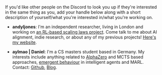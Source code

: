 If you'd like other people on the Discord to look you up if they're interested in the same thing as you, add your handle below along with a short description of yourself/what you're interested in/what you're working on.

* **andyljones**: I'm an independent researcher, living in London and working on [an RL-based scaling laws project](https://docs.google.com/document/d/1OwniAl1ocnqKHc4jtPVJzemm46q6ZgPVhXhmL2ZDIJw/edit?usp=sharing). Come talk to me about AI alignment, indie research, or about any of my previous projects! [Here's my website](https://andyljones.com/).

* **aylmao | Daniel**: I'm a CS masters student based in Germany. My interests include anything related to [AlphaZero](https://github.com/instance01/GRAB0/) and MCTS based approaches, [emergent behaviour](https://www.mitpressjournals.org/doi/abs/10.1162/isal_a_00226) in intelligent agents and MARL. Contact: [Github](https://github.com/instance01), [Blog](https://blog.xa0.de/list).